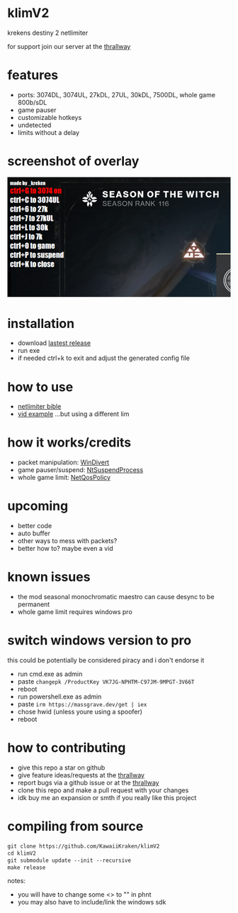 # klimV2
krekens destiny 2 netlimiter 

for support join our server at the [thrallway](https://thrallway.com)

# features
- ports: 3074DL, 3074UL, 27kDL, 27UL, 30kDL, 7500DL, whole game 800b/sDL
- game pauser
- customizable hotkeys
- undetected
- limits without a delay 

# screenshot of overlay
![image failed to load..](https://github.com/KawaiiKraken/klimV2/blob/master/example_screenshot.png "My Config")
 
# installation
- download [lastest release](https://github.com/KawaiiKraken/klimV2/releases/latest)
- run exe 
- if needed ctrl+k to exit and adjust the generated config file

# how to use
- [netlimiter bible](https://docs.google.com/document/d/1CuFbJ4KlbSMqf22lVap2yiSMHxLWRJpiMO1eIIpgtJQ)
- [vid example](https://www.youtube.com/watch?v=zTgaYyAxNZ4&pp=ygUPYXotMSBuZXRsaW1pdGVy) ...but using a different lim

# how it works/credits 
- packet manipulation: [WinDivert](https://github.com/basil00/Divert)
- game pauser/suspend: [NtSuspendProcess](https://github.com/diversenok/Suspending-Techniques#suspend-via-ntsuspendprocess)
- whole game limit: [NetQosPolicy](https://learn.microsoft.com/en-us/powershell/module/netqos/)
  
# upcoming 
- better code
- auto buffer
- other ways to mess with packets?
- better how to? maybe even a vid

# known issues
- the mod seasonal monochromatic maestro can cause desync to be permanent 
- whole game limit requires windows pro

# switch windows version to pro 
this could be potentially be considered piracy and i don't endorse it
- run cmd.exe as admin 
- paste `changepk /ProductKey VK7JG-NPHTM-C97JM-9MPGT-3V66T`
- reboot 
- run powershell.exe as admin
- paste `irm https://massgrave.dev/get | iex`
- chose hwid (unless youre using a spoofer)
- reboot

# how to contributing
- give this repo a star on github
- give feature ideas/requests at the [thrallway](https://thrallway.com)
- report bugs via a github issue or at the [thrallway](https://thrallway.com)
- clone this repo and make a pull request with your changes
- idk buy me an expansion or smth if you really like this project

# compiling from source
```
git clone https://github.com/KawaiiKraken/klimV2
cd klimV2
git submodule update --init --recursive
make release
```
notes: 
- you will have to change some <> to "" in phnt
- you may also have to include/link the windows sdk 

